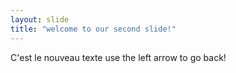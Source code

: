 ```yaml
---
layout: slide
title: "welcome to our second slide!"
---
```

C'est le nouveau texte 
use the left arrow to go back!
